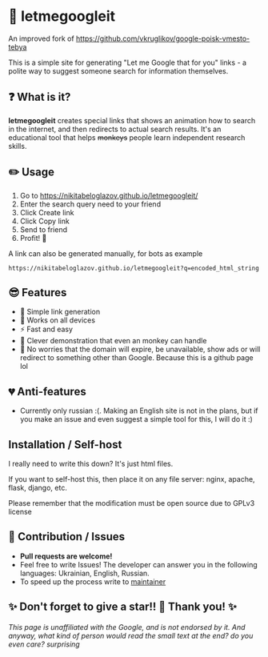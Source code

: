 # 🔎 letmegoogleit
An improved fork of https://github.com/vkruglikov/google-poisk-vmesto-tebya

This is a simple site for generating "Let me Google that for you" links - a polite way to suggest someone search for information themselves.

## ❓ What is it?

**letmegoogleit** creates special links that shows an animation how to search in the internet, and then redirects to actual search results. It's an educational tool that helps ~~monkeys~~ people learn independent research skills.

## ✏️ Usage

1. Go to https://nikitabeloglazov.github.io/letmegoogleit/
2. Enter the search query need to your friend
3. Click Create link
4. Click Copy link
5. Send to friend
6. Profit! 🎉

A link can also be generated manually, for bots as example
```url
https://nikitabeloglazov.github.io/letmegoogleit?q=encoded_html_string
```

## 😎 Features

- 🎯 Simple link generation
- 📱 Works on all devices
- ⚡ Fast and easy
- 🦧 Clever demonstration that even an monkey can handle
- 🤙 No worries that the domain will expire, be unavailable, show ads or will redirect to something other than Google. Because this is a github page lol

## 💔 Anti-features

- Currently only russian :(. Making an English site is not in the plans, but if you make an issue and even suggest a simple tool for this, I will do it :)

## Installation / Self-host

I really need to write this down? It's just html files.

If you want to self-host this, then place it on any file server: nginx, apache, flask, django, etc.

Please remember that the modification must be open source due to GPLv3 license

## 🥼 Contribution / Issues
* __Pull requests are welcome!__
* Feel free to write Issues! The developer can answer you in the following languages: Ukrainian, English, Russian.
* To speed up the process write to [maintainer](https://github.com/NikitaBeloglazov)

## ✨ Don't forget to give a star!! 🌟 Thank you! ✨

###### This page is unaffiliated with the Google, and is not endorsed by it. And anyway, what kind of person would read the small text at the end? do you even care? surprising